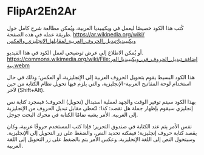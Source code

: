 # FlipAr2En2Ar

كُتب هذا الكود خصيصًا ليعمل في ويكيبيديا العربية، ويُمكن مطالعة شرح كامل حول طريقة عمله في هذه الصفحة. https://ar.wikipedia.org/wiki/ويكيبيديا:تبديل_الحروف_العربية_لمقابلها_الإنجليزي_والعكس

أو يُمكن الاطلاع إلى عرض توضيحي لعمل الكود في هذا الفيديو. https://commons.wikimedia.org/wiki/File:إضافة_تبديل_الحروف_في_ويكيبيديا_العربية.webm

هذا الكود البسيط يقوم بتحويل الحروف العربية إلى الإنجليزية، أو العكس؛ وذلك في حال استخدام لوحة المفاتيح العربية-الإنجليزية، والتي يلزم فيها تحويل نظام الكتابة من حين لآخر (Shift+Alt).

بهذا الكود سيتم توفير الوقت والجهد لعملية استبدال (تحويل) الحروف؛ فبمجرد كتابة نص إنجليزي سيقوم بإظهار جملة هل تقصد: كذا؛ لتُعطي مقابل تبديل الحروف من الإنجليزية إلى العربية. الأمر يشبه تمامًا الكتابة في محرك البحث جوجل.

نفس الأمر يتم عند الكتابة في صندوق التحرير؛ فإذا كتب المستخدم حروفًا عربية، وكان يقصد كتابة حروف إنجليزية؛ فيمكنه تحديد النص، والضغط على زر التحويل إلى الإنجليزية. وسيتحول النص إلى اللغة الإنجليزية. وعكس الأمر يتم بالضغط على زر التحويل إلى اللغة العربية.
